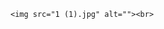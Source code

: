 <!DOCTYPE html>
<html lang="en">
<head>
    <meta charset="UTF-8">
    <meta http-equiv="X-UA-Compatible" content="IE=edge">
    <meta name="viewport" content="width=device-width, initial-scale=1.0">
    <title>Document</title>
</head>
<body>
   
   
    <img src="1 (1).jpg" alt=""><br>
  <img src="1 (2).jpg" alt=""><br>
  <img src="1 (3).jpg" alt=""><br>
  <img src="1 (4).jpg" alt=""><br>
  <img src="1 (5).jpg" alt=""><br>
  <img src="1 (6).jpg" alt=""><br>
  <img src="1 (7).jpg" alt=""><br>
  <img src="1 (8).jpg" alt=""><br>
  <img src="1 (9).jpg" alt=""><br>
  <img src="1 (10).jpg" alt=""><br>
  <img src="1 (11).jpg" alt=""><br>
  <img src="1 (12).jpg" alt=""><br>
  <img src="1 (13).jpg" alt=""><br>
  <img src="1 (14).jpg" alt=""><br>
  <img src="1 (15).jpg" alt=""><br>
  <img src="1 (16).jpg" alt=""><br>
  <img src="1 (17).jpg" alt=""><br>
  <img src="1 (18).jpg" alt=""><br>
  <img src="1 (19).jpg" alt=""><br>
  <img src="1 (20).jpg" alt=""><br>
  <img src="1 (21).jpg" alt=""><br>
  <img src="1 (22).jpg" alt=""><br>
  <img src="1 (23).jpg" alt=""><br>
  <img src="1 (24).jpg" alt=""><br>
  <img src="1 (25).jpg" alt=""><br>
  <img src="1 (26).jpg" alt=""><br>
  <img src="1 (27).jpg" alt=""><br>
  <img src="1 (28).jpg" alt=""><br>
  <img src="1 (29).jpg" alt=""><br>
  <img src="1 (30).jpg" alt=""><br>
  <img src="1 (31).jpg" alt=""><br>
  <img src="1 (32).jpg" alt=""><br>
  <img src="1 (33).jpg" alt=""><br>
  <img src="1 (34).jpg" alt=""><br>
  <img src="1 (35).jpg" alt=""><br>
  <img src="1 (36).jpg" alt=""><br>
  <img src="1 (37).jpg" alt=""><br>
  <img src="1 (38).jpg" alt=""><br>
  <img src="1 (39).jpg" alt=""><br>
  <img src="1 (40).jpg" alt=""><br>
  <img src="1 (41).jpg" alt=""><br>
  <img src="1 (42).jpg" alt=""><br>
  <img src="1 (43).jpg" alt=""><br>
  <img src="1 (44).jpg" alt=""><br>
  <img src="1 (45).jpg" alt=""><br>
  <img src="1 (46).jpg" alt=""><br>
  <img src="1 (47).jpg" alt=""><br>
  <img src="1 (48).jpg" alt=""><br>
  <img src="1 (49).jpg" alt=""><br>
  <img src="1 (50).jpg" alt=""><br>
  <img src="1 (51).jpg" alt=""><br>
  <img src="1 (52).jpg" alt=""><br>
 
   
    
   
    
   
    


    
</body>
</html>
